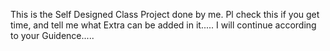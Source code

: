 This is the Self Designed Class Project done by me. Pl check this if you get time, and tell me what Extra can be added in it.....
I will continue according to your Guidence.....